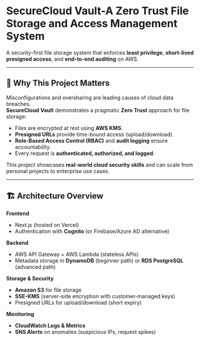 # SecureCloud Vault-A Zero Trust File Storage and Access Management System

A security-first file storage system that enforces **least privilege**, **short-lived presigned access**, and **end-to-end auditing** on AWS.

---

## 🌟 Why This Project Matters
Misconfigurations and oversharing are leading causes of cloud data breaches.  
**SecureCloud Vault** demonstrates a pragmatic **Zero Trust** approach for file storage:
- Files are encrypted at rest using **AWS KMS**.
- **Presigned URLs** provide time-bound access (upload/download).
- **Role-Based Access Control (RBAC)** and **audit logging** ensure accountability.
- Every request is **authenticated, authorized, and logged**.

This project showcases **real-world cloud security skills** and can scale from personal projects to enterprise use cases.

---

## 🏗️ Architecture Overview

**Frontend**
- Next.js (hosted on Vercel)
- Authentication with **Cognito** (or Firebase/Azure AD alternative)

**Backend**
- AWS API Gateway + AWS Lambda (stateless APIs)
- Metadata storage in **DynamoDB** (beginner path) or **RDS PostgreSQL** (advanced path)

**Storage & Security**
- **Amazon S3** for file storage
- **SSE-KMS** (server-side encryption with customer-managed keys)
- Presigned URLs for upload/download (short expiry)

**Monitoring**
- **CloudWatch Logs & Metrics**
- **SNS Alerts** on anomalies (suspicious IPs, request spikes)



